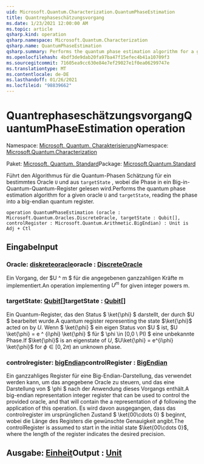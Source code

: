 ```yaml
---
uid: Microsoft.Quantum.Characterization.QuantumPhaseEstimation
title: Quantrephaseschätzungsvorgang
ms.date: 1/23/2021 12:00:00 AM
ms.topic: article
qsharp.kind: operation
qsharp.namespace: Microsoft.Quantum.Characterization
qsharp.name: QuantumPhaseEstimation
qsharp.summary: Performs the quantum phase estimation algorithm for a given oracle `U` and `targetState`, reading the phase into a big-endian quantum register.
ms.openlocfilehash: 4bdf3de9dab20fa97ba47f15efec4b41a10709f3
ms.sourcegitcommit: 71605ea9cc630e84e7ef29027e1f0ea06299747e
ms.translationtype: MT
ms.contentlocale: de-DE
ms.lasthandoff: 01/26/2021
ms.locfileid: "98839662"
---
```

# <a name="quantumphaseestimation-operation"></a><span data-ttu-id="ce62d-102">Quantrephaseschätzungsvorgang</span><span class="sxs-lookup"><span data-stu-id="ce62d-102">QuantumPhaseEstimation operation</span></span>

<span data-ttu-id="ce62d-103">Namespace: [Microsoft. Quantum. Charakterisierung](xref:Microsoft.Quantum.Characterization)</span><span class="sxs-lookup"><span data-stu-id="ce62d-103">Namespace: [Microsoft.Quantum.Characterization](xref:Microsoft.Quantum.Characterization)</span></span>

<span data-ttu-id="ce62d-104">Paket: [Microsoft. Quantum. Standard](https://nuget.org/packages/Microsoft.Quantum.Standard)</span><span class="sxs-lookup"><span data-stu-id="ce62d-104">Package: [Microsoft.Quantum.Standard](https://nuget.org/packages/Microsoft.Quantum.Standard)</span></span>


<span data-ttu-id="ce62d-105">Führt den Algorithmus für die Quantum-Phasen Schätzung für ein bestimmtes Oracle `U` und aus `targetState` , wobei die Phase in ein Big-in-Quantum-Quantum-Register gelesen wird.</span><span class="sxs-lookup"><span data-stu-id="ce62d-105">Performs the quantum phase estimation algorithm for a given oracle `U` and `targetState`, reading the phase into a big-endian quantum register.</span></span>

```qsharp
operation QuantumPhaseEstimation (oracle : Microsoft.Quantum.Oracles.DiscreteOracle, targetState : Qubit[], controlRegister : Microsoft.Quantum.Arithmetic.BigEndian) : Unit is Adj + Ctl
```


## <a name="input"></a><span data-ttu-id="ce62d-106">Eingabe</span><span class="sxs-lookup"><span data-stu-id="ce62d-106">Input</span></span>

### <a name="oracle--discreteoracle"></a><span data-ttu-id="ce62d-107">Oracle: [diskreteoracle](xref:Microsoft.Quantum.Oracles.DiscreteOracle)</span><span class="sxs-lookup"><span data-stu-id="ce62d-107">oracle : [DiscreteOracle](xref:Microsoft.Quantum.Oracles.DiscreteOracle)</span></span>

<span data-ttu-id="ce62d-108">Ein Vorgang, der $U ^ m $ für die angegebenen ganzzahligen Kräfte m implementiert.</span><span class="sxs-lookup"><span data-stu-id="ce62d-108">An operation implementing $U^m$ for given integer powers m.</span></span>


### <a name="targetstate--qubit"></a><span data-ttu-id="ce62d-109">targetState: [Qubit](xref:microsoft.quantum.lang-ref.qubit)[]</span><span class="sxs-lookup"><span data-stu-id="ce62d-109">targetState : [Qubit](xref:microsoft.quantum.lang-ref.qubit)[]</span></span>

<span data-ttu-id="ce62d-110">Ein Quantum-Register, das den Status $ \ket{\phi} $ darstellt, der durch $U $ bearbeitet wurde.</span><span class="sxs-lookup"><span data-stu-id="ce62d-110">A quantum register representing the state $\ket{\phi}$ acted on by $U$.</span></span> <span data-ttu-id="ce62d-111">Wenn $ \ket{\phi} $ ein eigen Status von $U $ ist, $U \ket{\phi} = e ^ {i\phi} \ket{\phi} $ für $ \phi \in [0,0 \ PI) $ eine unbekannte Phase.</span><span class="sxs-lookup"><span data-stu-id="ce62d-111">If $\ket{\phi}$ is an eigenstate of $U$, $U\ket{\phi} = e^{i\phi} \ket{\phi}$ for $\phi \in [0, 2\pi)$ an unknown phase.</span></span>


### <a name="controlregister--bigendian"></a><span data-ttu-id="ce62d-112">controlregister: [bigEndian](xref:Microsoft.Quantum.Arithmetic.BigEndian)</span><span class="sxs-lookup"><span data-stu-id="ce62d-112">controlRegister : [BigEndian](xref:Microsoft.Quantum.Arithmetic.BigEndian)</span></span>

<span data-ttu-id="ce62d-113">Ein ganzzahliges Register für eine Big-Endian-Darstellung, das verwendet werden kann, um das angegebene Oracle zu steuern, und das eine Darstellung von $ \phi $ nach der Anwendung dieses Vorgangs enthält.</span><span class="sxs-lookup"><span data-stu-id="ce62d-113">A big-endian representation integer register that can be used to control the provided oracle, and that will contain the a representation of $\phi$ following the application of this operation.</span></span> <span data-ttu-id="ce62d-114">Es wird davon ausgegangen, dass das controlregister im ursprünglichen Zustand $ \ket{00\cdots 0} $ beginnt, wobei die Länge des Registers die gewünschte Genauigkeit angibt.</span><span class="sxs-lookup"><span data-stu-id="ce62d-114">The controlRegister is assumed to start in the initial state $\ket{00\cdots 0}$, where the length of the register indicates the desired precision.</span></span>



## <a name="output--unit"></a><span data-ttu-id="ce62d-115">Ausgabe: [Einheit](xref:microsoft.quantum.lang-ref.unit)</span><span class="sxs-lookup"><span data-stu-id="ce62d-115">Output : [Unit](xref:microsoft.quantum.lang-ref.unit)</span></span>

